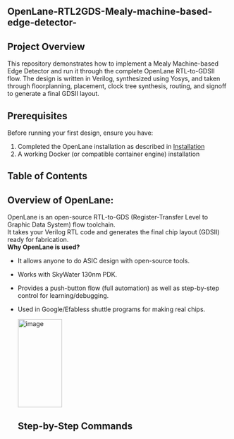 ## OpenLane-RTL2GDS-Mealy-machine-based-edge-detector-

## Project Overview
This repository demonstrates how to implement a Mealy Machine-based Edge Detector and run it through the complete OpenLane RTL-to-GDSII flow. The design is written in Verilog, synthesized using Yosys, and taken through floorplanning, placement, clock tree synthesis, routing, and signoff to generate a final GDSII layout.

## Prerequisites
Before running your first design, ensure you have:
1. Completed the OpenLane installation as described in [Installation](https://deepwiki.com/The-OpenROAD-Project/OpenLane/2.1-installation)
2. A working Docker (or compatible container engine) installation

## Table of Contents
## Overview of OpenLane:
OpenLane is an open-source RTL-to-GDS (Register-Transfer Level to Graphic Data System) flow toolchain.\
It takes your Verilog RTL code and generates the final chip layout (GDSII) ready for fabrication.\
**Why OpenLane is used?**
- It allows anyone to do ASIC design with open-source tools.
- Works with SkyWater 130nm PDK.
- Provides a push-button flow (full automation) as well as step-by-step control for learning/debugging.
- Used in Google/Efabless shuttle programs for making real chips.

  <img width="100" height="200" alt="image" src="https://github.com/user-attachments/assets/3d46153d-0688-4f51-a263-be4440915818" />

  ## Step-by-Step Commands
  

